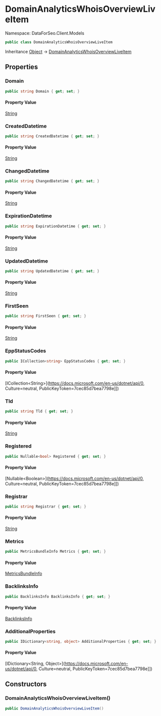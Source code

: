 # DomainAnalyticsWhoisOverviewLiveItem

Namespace: DataForSeo.Client.Models

```csharp
public class DomainAnalyticsWhoisOverviewLiveItem
```

Inheritance [Object](https://docs.microsoft.com/en-us/dotnet/api/Object) → [DomainAnalyticsWhoisOverviewLiveItem](./DomainAnalyticsWhoisOverviewLiveItem.md)

## Properties

### **Domain**

```csharp
public string Domain { get; set; }
```

#### Property Value

[String](https://docs.microsoft.com/en-us/dotnet/api/String)<br>

### **CreatedDatetime**

```csharp
public string CreatedDatetime { get; set; }
```

#### Property Value

[String](https://docs.microsoft.com/en-us/dotnet/api/String)<br>

### **ChangedDatetime**

```csharp
public string ChangedDatetime { get; set; }
```

#### Property Value

[String](https://docs.microsoft.com/en-us/dotnet/api/String)<br>

### **ExpirationDatetime**

```csharp
public string ExpirationDatetime { get; set; }
```

#### Property Value

[String](https://docs.microsoft.com/en-us/dotnet/api/String)<br>

### **UpdatedDatetime**

```csharp
public string UpdatedDatetime { get; set; }
```

#### Property Value

[String](https://docs.microsoft.com/en-us/dotnet/api/String)<br>

### **FirstSeen**

```csharp
public string FirstSeen { get; set; }
```

#### Property Value

[String](https://docs.microsoft.com/en-us/dotnet/api/String)<br>

### **EppStatusCodes**

```csharp
public ICollection<string> EppStatusCodes { get; set; }
```

#### Property Value

[ICollection&lt;String&gt;](https://docs.microsoft.com/en-us/dotnet/api/0, Culture=neutral, PublicKeyToken=7cec85d7bea7798e]])<br>

### **Tld**

```csharp
public string Tld { get; set; }
```

#### Property Value

[String](https://docs.microsoft.com/en-us/dotnet/api/String)<br>

### **Registered**

```csharp
public Nullable<bool> Registered { get; set; }
```

#### Property Value

[Nullable&lt;Boolean&gt;](https://docs.microsoft.com/en-us/dotnet/api/0, Culture=neutral, PublicKeyToken=7cec85d7bea7798e]])<br>

### **Registrar**

```csharp
public string Registrar { get; set; }
```

#### Property Value

[String](https://docs.microsoft.com/en-us/dotnet/api/String)<br>

### **Metrics**

```csharp
public MetricsBundleInfo Metrics { get; set; }
```

#### Property Value

[MetricsBundleInfo](./MetricsBundleInfo.md)<br>

### **BacklinksInfo**

```csharp
public BacklinksInfo BacklinksInfo { get; set; }
```

#### Property Value

[BacklinksInfo](./BacklinksInfo.md)<br>

### **AdditionalProperties**

```csharp
public IDictionary<string, object> AdditionalProperties { get; set; }
```

#### Property Value

[IDictionary&lt;String, Object&gt;](https://docs.microsoft.com/en-us/dotnet/api/0, Culture=neutral, PublicKeyToken=7cec85d7bea7798e]])<br>

## Constructors

### **DomainAnalyticsWhoisOverviewLiveItem()**

```csharp
public DomainAnalyticsWhoisOverviewLiveItem()
```
